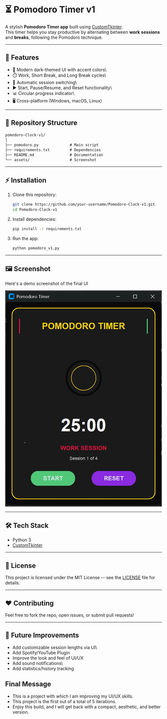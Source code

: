 # ⏳ Pomodoro Timer v1

A stylish **Pomodoro Timer app** built using
[CustomTkinter](https://github.com/TomSchimansky/CustomTkinter).\
This timer helps you stay productive by alternating between **work
sessions** and **breaks**, following the Pomodoro technique.

------------------------------------------------------------------------

## 🚀 Features

-   🎨 Modern dark-themed UI with accent colors\
-   ⏱️ Work, Short Break, and Long Break cycles\
-   🔄 Automatic session switching\
-   ▶️ Start, Pause/Resume, and Reset functionality\
-   📊 Circular progress indicator\
-   🖥️ Cross-platform (Windows, macOS, Linux)

------------------------------------------------------------------------

## 📂 Repository Structure

    pomodoro-Clock-v1/
    │
    ├── pomodoro.py              # Main script
    ├── requirements.txt         # Dependencies
    ├── README.md                # Documentation
    └── assets/                  # Screenshot

------------------------------------------------------------------------

## ⚡ Installation

1.  Clone this repository:

    ``` bash
    git clone https://github.com/your-username/Pomodoro-Clock-v1.git
    cd Pomodoro-Clock-v1
    ```

2.  Install dependencies:

    ``` bash
    pip install -r requirements.txt
    ```

3.  Run the app:

    ``` bash
    python pomodoro_v1.py
    ```

------------------------------------------------------------------------

## 🖼️ Screenshot

Here's a demo screenshot of the final UI

![Pomodoro Timer UI](assets/screenshot.png)

------------------------------------------------------------------------

## 🛠️ Tech Stack

-   Python 3
-   [CustomTkinter](https://github.com/TomSchimansky/CustomTkinter)

------------------------------------------------------------------------

## 📜 License

This project is licensed under the MIT License -- see the
[LICENSE](LICENSE) file for details.

------------------------------------------------------------------------

## ❤️ Contributing

Feel free to fork the repo, open issues, or submit pull requests!

------------------------------------------------------------------------

## 📌 Future Improvements

-   Add customizable session lengths via UI\
-   Add Spotify/YouTube Plugin
-   Improve the look and feel of UI/UX
-   Add sound notifications\
-   Add statistics/history tracking

## Final Message

-  This is a project with which I am improving my UI/UX skills.
-  This project is the first out of a total of 5 iterations.
-  Enjoy this build, and I will get back with a compact, aesthetic, and better version.
